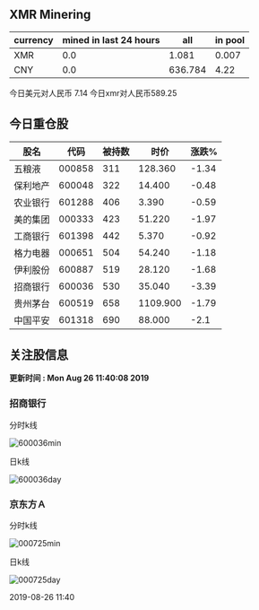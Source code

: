 ## XMR Minering

|currency|mined in last 24 hours|all|in pool|
|---|---|---|---|
|XMR|0.0|1.081|0.007|
|CNY|0.0|636.784|4.22|

今日美元对人民币 7.14	今日xmr对人民币589.25


## 今日重仓股 

|股名|代码|被持数|时价|涨跌%|
|---|---|---|---|---|
|五粮液|000858|311|128.360|-1.34|
|保利地产|600048|322|14.400|-0.48|
|农业银行|601288|406|3.390|-0.59|
|美的集团|000333|423|51.220|-1.97|
|工商银行|601398|442|5.370|-0.92|
|格力电器|000651|504|54.240|-1.18|
|伊利股份|600887|519|28.120|-1.68|
|招商银行|600036|530|35.040|-3.39|
|贵州茅台|600519|658|1109.900|-1.79|
|中国平安|601318|690|88.000|-2.1|

## 关注股信息
**更新时间 : Mon Aug 26 11:40:08 2019**
### 招商银行 
分时k线

![600036min](http://image.sinajs.cn/newchart/min/n/sh600036.gif)

日k线

![600036day](http://image.sinajs.cn/newchart/daily/n/sh600036.gif)

### 京东方Ａ 
分时k线

![000725min](http://image.sinajs.cn/newchart/min/n/sz000725.gif)

日k线

![000725day](http://image.sinajs.cn/newchart/daily/n/sz000725.gif)

2019-08-26 11:40